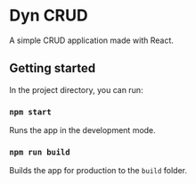 # Dyn CRUD

A simple CRUD application made with React.

## Getting started

In the project directory, you can run:

### `npm start`

Runs the app in the development mode.

### `npm run build`

Builds the app for production to the `build` folder.